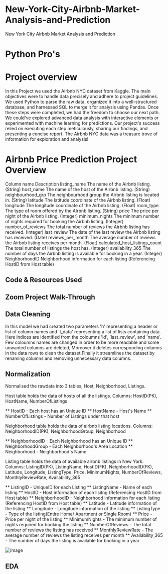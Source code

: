 # New-York-City-Airbnb-Market-Analysis-and-Prediction
New York City Airbnb Market Analysis and Prediction
# Python Pro's
# Project overview
In this Project we used the Airbnb NYC dataset from Kaggle. The main objectives were to handle data precisely and adhere to project guidelines. We used Python to parse the raw data, organized it into a well-structured database, and harnessed SQL to merge it for analysis using Pandas. Once these steps were completed, we had the freedom to choose our next path. We could've explored advanced data analysis with interactive elements or experimented with machine learning for predictions. Our project's success relied on executing each step meticulously, sharing our findings, and presenting a concise report. The Airbnb NYC data was a treasure trove of information for exploration and analysis!
# Airbnb Price Prediction Project Overview

Column name	                      Description
listing_name	      The name of the Airbnb listing. (String)
host_name	          The name of the host of the Airbnb listing. (String)
neighbourhood_grp	  The neighbourhood group the Airbnb listing is located 
                    in. (String)
latitude	          The latitude coordinate of the Airbnb listing. (Float)
longitude	          The longitude coordinate of the Airbnb listing. (Float)
room_type	          The type of room offered by the Airbnb listing. 
                    (String)
price	              The price per night of the Airbnb listing. (Integer)
minimum_nights	    The minimum number of nights required for booking the 
                    Airbnb listing. (Integer)
number_of_reviews	  The total number of reviews the Airbnb listing has 
                    received. (Integer)
last_review	        The date of the last review the Airbnb listing has 
                    received. (Date)
reviews_per_month	  The average number of reviews the Airbnb listing 
                    receives per month. (Float)
calculated_host_listings_count	The total number of listings the host has. 
                    (Integer)
availability_365	  The number of days the Airbnb listing is available for 
                    booking in a year. (Integer)
NeighborhoodID      Neighborhood information for each listing (Referencing 
                    HostID from Host table)
## Code & Resources Used

## Zoom Project Walk-Through

## Data Cleaning
In this model we had created two parameters 'h' representing a header or list of column names and 'l_data' representing a list of lists containing data. Here indices are identified from the coloumns 'id', 'last_review', and 'name'. Few coloumns names are changed in order to be more readable and some unwanted columns are deleted, Moreover it deletes corresponding columns in the data rows to clean the dataset.Finally it streamlines the dataset by renaming columns and removing unnecessary data columns.
## Normalization
Normalised the rawdata into 3 tables, Host, Neighborhood, Listings.

Host table holds the data of hosts of all the listings.
Columns: HostID(PK), HostName, NumberOfListings

** HostID - Each host has an Unique ID 
** HostName - Host's Name
** NumberOfListings - Number of Listings under that host


Neighborhood table holds the data of airbnb listing locations.
Columns: NeighborhoodID(PK), NeighborhoodGroup, Neighborhood

** NeighborhoodID - Each Neighborhood has an Unique ID
** NeighborhoodGroup - Each Neighborhood's Area Location
** Neighborhood - Neighborhood's Name


Listing table holds the data of available airbnb listings in New York.
Columns: ListingID(PK), ListingName, HostID(FK), NeighborhoodID(FK), Latitude, Longitude, ListingType, Price, MinimumNights, NumberOfReviews, MonthlyReviewRate, Availability_365

** ListingID  - UniqueID for each Listing
** ListingName - Name of each listing
** HostID - Host information of each lisitng (Referencing HostID from Host table)
** NeighborhoodID - Neighborhood information for each listing (Referencing HostID from Host table)
** Latitude - Latitude information of the listing
** Longitude - Longitude information of the listing
** ListingType - Type of the listing(Entire Home/ Apartment or Single Room)
** Price - Price per night of the listing
** MinimumNights - The minimum number of nights required for booking the listing
** NumberOfReviews - The total number of reviews the listing has received
** MonthlyReviewRate - The average number of reviews the listing receives per month
** Availability_365 - The number of days the listing is available for booking in a year


![image](relationschema.png)



## EDA

